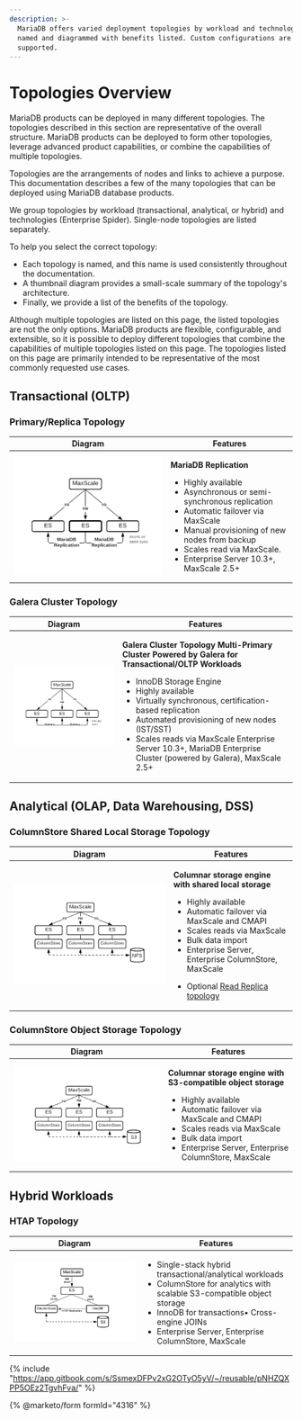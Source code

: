 ```yaml
---
description: >-
  MariaDB offers varied deployment topologies by workload and technology, each
  named and diagrammed with benefits listed. Custom configurations are also
  supported.
---
```


# Topologies Overview

MariaDB products can be deployed in many different topologies. The topologies described in this section are representative of the overall structure. MariaDB products can be deployed to form other topologies, leverage advanced product capabilities, or combine the capabilities of multiple topologies.

Topologies are the arrangements of nodes and links to achieve a purpose. This documentation describes a few of the many topologies that can be deployed using MariaDB database products.

We group topologies by workload (transactional, analytical, or hybrid) and technologies (Enterprise Spider). Single-node topologies are listed separately.

To help you select the correct topology:

* Each topology is named, and this name is used consistently throughout the documentation.
* A thumbnail diagram provides a small-scale summary of the topology's architecture.
* Finally, we provide a list of the benefits of the topology.

Although multiple topologies are listed on this page, the listed topologies are not the only options. MariaDB products are flexible, configurable, and extensible, so it is possible to deploy different topologies that combine the capabilities of multiple topologies listed on this page. The topologies listed on this page are primarily intended to be representative of the most commonly requested use cases.

## Transactional (OLTP)

### Primary/Replica Topology

| Diagram                                                             | Features                                                                                                                                                                                                                                                                                                         |
| ------------------------------------------------------------------- | ---------------------------------------------------------------------------------------------------------------------------------------------------------------------------------------------------------------------------------------------------------------------------------------------------------------- |
| ![](../../.gitbook/assets/es-primary-replica-topology-no-title.png) | <p><strong>MariaDB Replication</strong></p><ul><li>Highly available</li><li>Asynchronous or semi-synchronous replication</li><li>Automatic failover via MaxScale</li><li>Manual provisioning of new nodes from backup</li><li>Scales read via MaxScale.</li><li>Enterprise Server 10.3+, MaxScale 2.5+</li></ul> |

### Galera Cluster Topology

| Diagram                                                            | Features                                                                                                                                                                                                                                                                                                                                                                                                                               |
| ------------------------------------------------------------------ | -------------------------------------------------------------------------------------------------------------------------------------------------------------------------------------------------------------------------------------------------------------------------------------------------------------------------------------------------------------------------------------------------------------------------------------- |
| ![](../../.gitbook/assets/es-galera-cluster-topology-no-title.png) | <p><strong>Galera Cluster Topology Multi-Primary Cluster Powered by Galera for Transactional/OLTP Workloads</strong></p><ul><li>InnoDB Storage Engine</li><li>Highly available</li><li>Virtually synchronous, certification-based replication</li><li>Automated provisioning of new nodes (IST/SST)</li><li>Scales reads via MaxScale Enterprise Server 10.3+, MariaDB Enterprise Cluster (powered by Galera), MaxScale 2.5+</li></ul> |

## Analytical (OLAP, Data Warehousing, DSS)

### ColumnStore Shared Local Storage Topology

| Diagram                                                             | Features                                                                                                                                                                                                                                                                                                                                                                        |
| ------------------------------------------------------------------- | ------------------------------------------------------------------------------------------------------------------------------------------------------------------------------------------------------------------------------------------------------------------------------------------------------------------------------------------------------------------------------- |
| ![](../../.gitbook/assets/es-columnstore-topology-nfs-no-title.png) | <p><strong>Columnar storage engine with shared local storage</strong></p><ul><li>Highly available</li><li>Automatic failover via MaxScale and CMAPI</li><li>Scales reads via MaxScale</li><li>Bulk data import</li><li>Enterprise Server, Enterprise ColumnStore, MaxScale</li></ul><ul><li>Optional <a href="columnstore-read-replicas.md">Read Replica topology</a></li></ul> |

### ColumnStore Object Storage Topology

| Diagram                                                            | Features                                                                                                                                                                                                                                                                                     |
| ------------------------------------------------------------------ | -------------------------------------------------------------------------------------------------------------------------------------------------------------------------------------------------------------------------------------------------------------------------------------------- |
| ![](../../.gitbook/assets/es-columnstore-topology-s3-no-title.png) | <p><strong>Columnar storage engine with S3-compatible object storage</strong></p><ul><li>Highly available</li><li>Automatic failover via MaxScale and CMAPI</li><li>Scales reads via MaxScale</li><li>Bulk data import</li><li>Enterprise Server, Enterprise ColumnStore, MaxScale</li></ul> |

## Hybrid Workloads

### HTAP Topology

| Diagram                                                                 | Features                                                                                                                                                                                                                                                              |
| ----------------------------------------------------------------------- | --------------------------------------------------------------------------------------------------------------------------------------------------------------------------------------------------------------------------------------------------------------------- |
| ![](../../.gitbook/assets/es-columnstore-htap-topology-s3-no-title.png) | <ul><li>Single-stack hybrid transactional/analytical workloads</li><li>ColumnStore for analytics with scalable S3-compatible object storage</li><li>InnoDB for transactions• Cross-engine JOINs</li><li>Enterprise Server, Enterprise ColumnStore, MaxScale</li></ul> |

{% include "https://app.gitbook.com/s/SsmexDFPv2xG2OTyO5yV/~/reusable/pNHZQXPP5OEz2TgvhFva/" %}

{% @marketo/form formId="4316" %}
